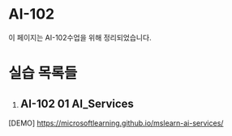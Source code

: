 # AI-102
이 페이지는 AI-102수업을 위해 정리되었습니다.

# 실습 목록들
1. ## AI-102 01 AI_Services
[DEMO] https://microsoftlearning.github.io/mslearn-ai-services/
